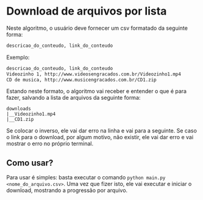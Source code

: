 # Download de arquivos por lista
Neste algoritmo, o usuário deve fornecer um csv formatado da seguinte forma:
```bash
descricao_do_conteudo, link_do_conteudo
```
Exemplo:
```bash
descricao_do_conteudo, link_do_conteudo
Videozinho 1, http://www.videosengracados.com.br/Videozinho1.mp4
CD de musica, http://www.musicengracados.com.br/CD1.zip
```

Estando neste formato, o algoritmo vai receber e entender o que é para fazer, salvando a lista de arquivos da seguinte forma:

```
downloads
|__Videozinho1.mp4
|__CD1.zip
```
Se colocar o inverso, ele vai dar erro na linha e vai para a seguinte. Se caso o link para o download, por algum motivo, não existir, ele vai dar erro e vai mostrar o erro no próprio terminal.

## Como usar?

Para usar é simples: basta executar o comando `python main.py <nome_do_arquivo.csv>`. Uma vez que fizer isto, ele vai executar e iniciar o download, mostrando a progressão por arquivo.